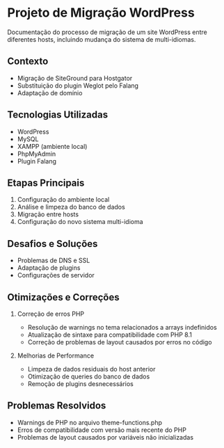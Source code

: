 # Projeto de Migração WordPress

Documentação do processo de migração de um site WordPress entre diferentes hosts, incluindo mudança do sistema de multi-idiomas.

## Contexto
- Migração de SiteGround para Hostgator
- Substituição do plugin Weglot pelo Falang
- Adaptação de domínio

## Tecnologias Utilizadas
- WordPress
- MySQL
- XAMPP (ambiente local)
- PhpMyAdmin
- Plugin Falang

## Etapas Principais
1. Configuração do ambiente local
2. Análise e limpeza do banco de dados
3. Migração entre hosts
4. Configuração do novo sistema multi-idioma

## Desafios e Soluções
- Problemas de DNS e SSL
- Adaptação de plugins
- Configurações de servidor

## Otimizações e Correções
1. Correção de erros PHP
   - Resolução de warnings no tema relacionados a arrays indefinidos
   - Atualização de sintaxe para compatibilidade com PHP 8.1
   - Correção de problemas de layout causados por erros no código

2. Melhorias de Performance
   - Limpeza de dados residuais do host anterior
   - Otimização de queries do banco de dados
   - Remoção de plugins desnecessários

## Problemas Resolvidos
- Warnings de PHP no arquivo theme-functions.php
- Erros de compatibilidade com versão mais recente do PHP
- Problemas de layout causados por variáveis não inicializadas
